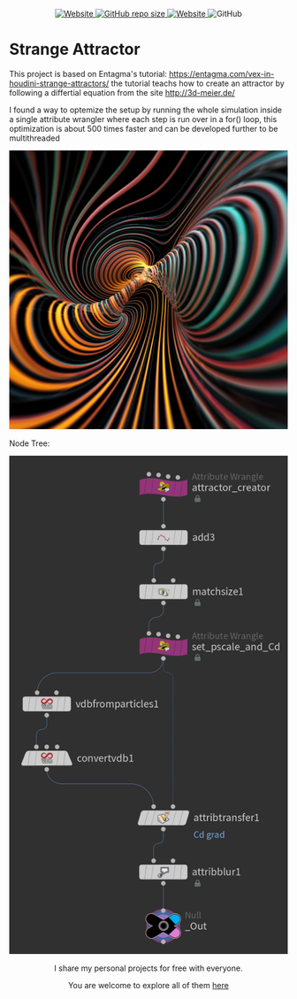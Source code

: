 <p align="center">
   <a href="https://github.com/nitzan-treg/community_projects/">
    <img alt="Website" src="https://img.shields.io/website?label=main%20project&up_message=Community%20Projects&url=https%3A%2F%2Fgithub.com%2Fnitzan-treg%2Fcommunity_projects">
  </a>
  <a href="https://github.com/nitzan-treg/community_projects/">
    <img alt="GitHub repo size" src="https://img.shields.io/github/repo-size/nitzan-treg/2021_10_04_Strange_Attactor">
  </a>
  <a href="https://www.nitzan-tregerman.com/">
    <img alt="Website" src="https://img.shields.io/website?up_message=nitzan-tregerman.com&url=https%3A%2F%2Fwww.nitzan-tregerman.com%2F">
  </a>
  <img alt="GitHub" src="https://img.shields.io/github/license/nitzan-treg/2021_10_04_Strange_Attactor">
</p>

<!---------------------------------------------------------------------------------------------------------------------->

#  Strange Attractor
This project is based on Entagma's tutorial: https://entagma.com/vex-in-houdini-strange-attractors/
the tutorial teachs how to create an attractor by following a differtial equation from the site http://3d-meier.de/

I found a way to optemize the setup by running the whole simulation inside a single attribute wrangler where each step is run over in a for() loop, this optimization is about 500 times faster and can be developed further to be multithreaded

<img src="Images/2021_10_04_Strange%20Attactor.png" width = 1024 >

Node Tree:

<img src="Images/Node Tree.png"  >


<!---------------------------------------------------------------------------------------------------------------------->

<p align="center">
   I share my personal projects for free with everyone.
</p> 

<p align="center">
   You are welcome to explore all of them
   <a href="https://github.com/nitzan-treg/community_projects/">
      here
   </a>
</p> 
   
